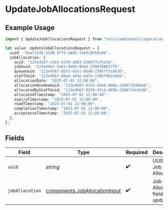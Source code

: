 # UpdateJobAllocationsRequest

## Example Usage

```typescript
import { UpdateJobAllocationsRequest } from "servicem8/models/operations";

let value: UpdateJobAllocationsRequest = {
  uuid: "3eaf1248-31d8-4775-a805-14e8c85b6e96",
  jobAllocation: {
    uuid: "123e4567-c5b1-4176-ab83-2306f7cf5e1b",
    jobUuid: "123e4567-5a63-4e65-8b44-2306f08077fb",
    queueUuid: "123e4567-8553-42e1-b6d8-2306ff3cb63b",
    staffUuid: "123e4567-8da4-4d3e-bd7e-2306f0b1ebbb",
    allocationDate: "2025-07-01 12:00:00",
    allocationWindowUuid: "123e4567-615e-4da0-880e-2306f42460eb",
    allocatedByStaffUuid: "123e4567-0259-47cd-989b-2306f1dc9c8b",
    allocatedTimestamp: "2025-07-01 12:00:00",
    expiryTimestamp: "2025-07-01 12:00:00",
    readTimestamp: "2025-07-01 12:00:00",
    completionTimestamp: "2025-07-01 12:00:00",
    acceptanceTimestamp: "2025-07-01 12:00:00",
  },
};
```

## Fields

| Field                                                                          | Type                                                                           | Required                                                                       | Description                                                                    |
| ------------------------------------------------------------------------------ | ------------------------------------------------------------------------------ | ------------------------------------------------------------------------------ | ------------------------------------------------------------------------------ |
| `uuid`                                                                         | *string*                                                                       | :heavy_check_mark:                                                             | UUID of the Job Allocation                                                     |
| `jobAllocation`                                                                | [components.JobAllocationInput](../../models/components/joballocationinput.md) | :heavy_check_mark:                                                             | Job Allocation fields to update                                                |